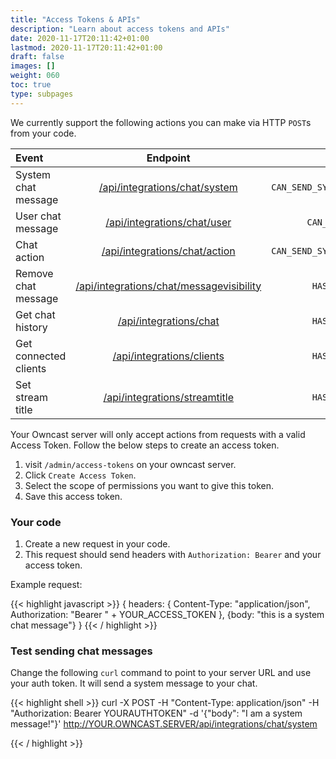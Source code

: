 ```yaml
---
title: "Access Tokens & APIs"
description: "Learn about access tokens and APIs"
date: 2020-11-17T20:11:42+01:00
lastmod: 2020-11-17T20:11:42+01:00
draft: false
images: []
weight: 060
toc: true
type: subpages
---
```


We currently support the following actions you can make via HTTP `POST`s from your code.

| Event       | Endpoint     | Scope     |
| :------------- | :----------: | -----------: |
|  System chat message | <a href="/api/latest/#tag/Integrations/paths/~1api~1integrations~1streamtitle/post">/api/integrations/chat/system</a>   | `CAN_SEND_SYSTEM_MESSAGES`    |
|  User chat message |<a href="">/api/integrations/chat/user</a>   | `CAN_SEND_MESSAGES`    |
|  Chat action | <a href="/api/latest/#tag/Integrations/paths/~1api~1integrations~1chat~1user/post">/api/integrations/chat/action</a>   | `CAN_SEND_SYSTEM_MESSAGES`    |
|  Remove chat message | <a href="/api/latest/#tag/Integrations/paths/~1api~1integrations~1chat~1updatemessagevisibility/post">/api/integrations/chat/messagevisibility</a>   | `HAS_ADMIN_ACCESS`    |
|  Get chat history | <a href="/api/latest/#tag/Integrations/paths/~1api~1integrations~1chat/get">/api/integrations/chat</a>   | `HAS_ADMIN_ACCESS`    |
|  Get connected clients | <a href="/api/latest/#tag/Integrations/paths/~1api~1integrations~1clients/get">/api/integrations/clients</a>   | `HAS_ADMIN_ACCESS`    |
|  Set stream title | <a href="/api/latest/#tag/Integrations/paths/~1api~1integrations~1streamtitle/post">/api/integrations/streamtitle</a>   | `HAS_ADMIN_ACCESS`    |


Your Owncast server will only accept actions from requests with a valid Access Token.  Follow the below steps to create an access token.

1. visit `/admin/access-tokens` on your owncast server.
1. Click `Create Access Token`.
1. Select the scope of permissions you want to give this token.
1. Save this access token.

### Your code

1. Create a new request in your code.
1. This request should send headers with `Authorization: Bearer` and your access token.

Example request:

{{< highlight javascript >}}
{
    headers: {
        Content-Type: "application/json",
        Authorization: "Bearer " + YOUR_ACCESS_TOKEN
    },
    {body: "this is a system chat message"}
}
{{< / highlight >}}

### Test sending chat messages

Change the following `curl` command to point to your server URL and use your auth token.  It will send a system message to your chat.

{{< highlight shell >}}
curl -X POST -H "Content-Type: application/json"  -H "Authorization: Bearer YOURAUTHTOKEN" -d '{"body": "I am a system message!"}' http://YOUR.OWNCAST.SERVER/api/integrations/chat/system

{{< / highlight >}}
